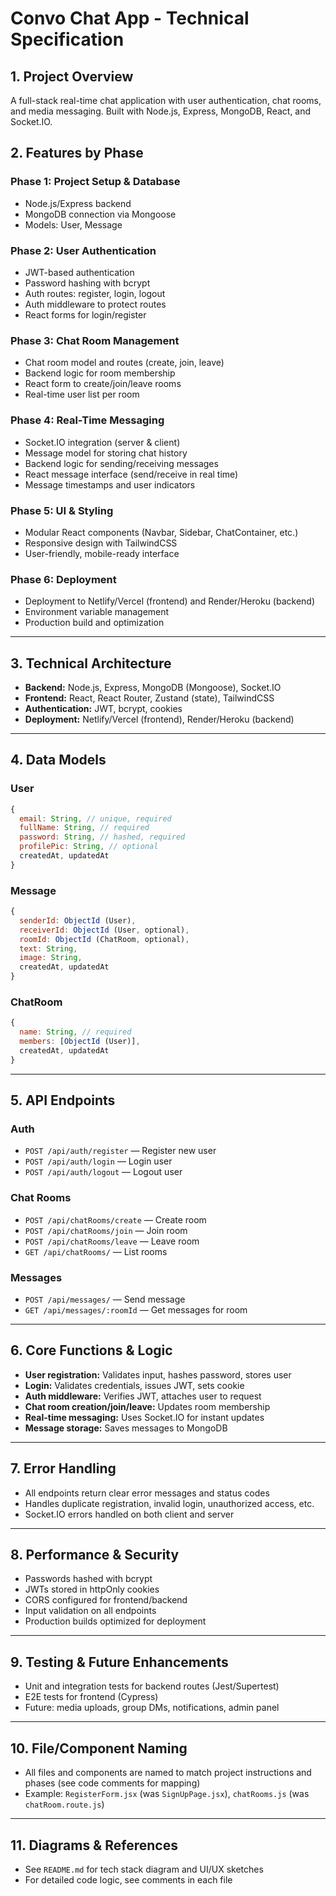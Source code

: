 # Convo Chat App - Technical Specification

## 1. Project Overview
A full-stack real-time chat application with user authentication, chat rooms, and media messaging. Built with Node.js, Express, MongoDB, React, and Socket.IO.

## 2. Features by Phase

### Phase 1: Project Setup & Database
- Node.js/Express backend
- MongoDB connection via Mongoose
- Models: User, Message

### Phase 2: User Authentication
- JWT-based authentication
- Password hashing with bcrypt
- Auth routes: register, login, logout
- Auth middleware to protect routes
- React forms for login/register

### Phase 3: Chat Room Management
- Chat room model and routes (create, join, leave)
- Backend logic for room membership
- React form to create/join/leave rooms
- Real-time user list per room

### Phase 4: Real-Time Messaging
- Socket.IO integration (server & client)
- Message model for storing chat history
- Backend logic for sending/receiving messages
- React message interface (send/receive in real time)
- Message timestamps and user indicators

### Phase 5: UI & Styling
- Modular React components (Navbar, Sidebar, ChatContainer, etc.)
- Responsive design with TailwindCSS
- User-friendly, mobile-ready interface

### Phase 6: Deployment
- Deployment to Netlify/Vercel (frontend) and Render/Heroku (backend)
- Environment variable management
- Production build and optimization

---

## 3. Technical Architecture
- **Backend:** Node.js, Express, MongoDB (Mongoose), Socket.IO
- **Frontend:** React, React Router, Zustand (state), TailwindCSS
- **Authentication:** JWT, bcrypt, cookies
- **Deployment:** Netlify/Vercel (frontend), Render/Heroku (backend)

---

## 4. Data Models

### User
```js
{
  email: String, // unique, required
  fullName: String, // required
  password: String, // hashed, required
  profilePic: String, // optional
  createdAt, updatedAt
}
```

### Message
```js
{
  senderId: ObjectId (User),
  receiverId: ObjectId (User, optional),
  roomId: ObjectId (ChatRoom, optional),
  text: String,
  image: String,
  createdAt, updatedAt
}
```

### ChatRoom
```js
{
  name: String, // required
  members: [ObjectId (User)],
  createdAt, updatedAt
}
```

---

## 5. API Endpoints

### Auth
- `POST /api/auth/register` — Register new user
- `POST /api/auth/login` — Login user
- `POST /api/auth/logout` — Logout user

### Chat Rooms
- `POST /api/chatRooms/create` — Create room
- `POST /api/chatRooms/join` — Join room
- `POST /api/chatRooms/leave` — Leave room
- `GET /api/chatRooms/` — List rooms

### Messages
- `POST /api/messages/` — Send message
- `GET /api/messages/:roomId` — Get messages for room

---

## 6. Core Functions & Logic
- **User registration:** Validates input, hashes password, stores user
- **Login:** Validates credentials, issues JWT, sets cookie
- **Auth middleware:** Verifies JWT, attaches user to request
- **Chat room creation/join/leave:** Updates room membership
- **Real-time messaging:** Uses Socket.IO for instant updates
- **Message storage:** Saves messages to MongoDB

---

## 7. Error Handling
- All endpoints return clear error messages and status codes
- Handles duplicate registration, invalid login, unauthorized access, etc.
- Socket.IO errors handled on both client and server

---

## 8. Performance & Security
- Passwords hashed with bcrypt
- JWTs stored in httpOnly cookies
- CORS configured for frontend/backend
- Input validation on all endpoints
- Production builds optimized for deployment

---

## 9. Testing & Future Enhancements
- Unit and integration tests for backend routes (Jest/Supertest)
- E2E tests for frontend (Cypress)
- Future: media uploads, group DMs, notifications, admin panel

---

## 10. File/Component Naming
- All files and components are named to match project instructions and phases (see code comments for mapping)
- Example: `RegisterForm.jsx` (was `SignUpPage.jsx`), `chatRooms.js` (was `chatRoom.route.js`)

---

## 11. Diagrams & References
- See `README.md` for tech stack diagram and UI/UX sketches
- For detailed code logic, see comments in each file
